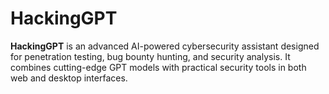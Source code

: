 # HackingGPT
**HackingGPT** is an advanced AI-powered cybersecurity assistant designed for penetration testing, bug bounty hunting, and security analysis. It combines cutting-edge GPT models with practical security tools in both web and desktop interfaces.
